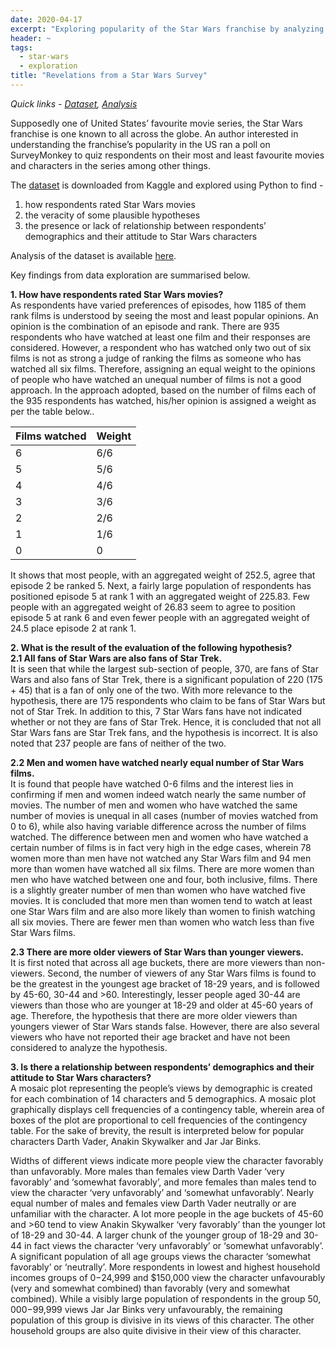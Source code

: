 ```yaml
---
date: 2020-04-17
excerpt: "Exploring popularity of the Star Wars franchise by analyzing survey responses. Data cleaning, exploration and visualization using Python."
header: ~
tags:
  - star-wars
  - exploration
title: "Revelations from a Star Wars Survey"
---
```


*Quick links - [Dataset](https://www.kaggle.com/samaxtech/star-wars-survey-data), [Analysis](https://github.com/sinhasaumya/projects/blob/main/star-wars-survey-data-exploration.ipynb)*  

Supposedly one of United States’ favourite movie series, the Star Wars franchise is one known to all across the globe. An author interested in understanding the franchise’s popularity in the US ran a poll on SurveyMonkey to quiz respondents on their most and least favourite movies and characters in the series among other things.  

The [dataset](https://www.kaggle.com/samaxtech/star-wars-survey-data) is downloaded from Kaggle and explored using Python to find -
1. how respondents rated Star Wars movies
2. the veracity of some plausible hypotheses
3. the presence or lack of relationship between respondents’ demographics and their attitude to Star Wars characters  

Analysis of the dataset is available [here](https://github.com/sinhasaumya/projects/blob/main/star-wars-survey-data-exploration.ipynb).

Key findings from data exploration are summarised below.

**1. How have respondents rated Star Wars movies?**  
As respondents have varied preferences of episodes, how 1185 of them rank films is understood by seeing the most and least popular opinions. An opinion is the combination of an episode and rank. There are 935 respondents who have watched at least one film and their responses are considered. However, a respondent who has watched only two out of six films is not as strong a judge of ranking the films as someone who has watched all six films. Therefore, assigning an equal weight to the opinions of people who have watched an unequal number of films is not a good approach. In the approach adopted, based on the number of films each of the 935 respondents has watched, his/her opinion is assigned a weight as per the table below..

Films watched | Weight
------------- | -------------
6             | 6/6
5             | 5/6
4             | 4/6
3             | 3/6
2             | 2/6
1             | 1/6
0             | 0

It shows that most people, with an aggregated weight of 252.5, agree that episode 2 be ranked 5. Next, a fairly large population of respondents has positioned episode 5 at rank 1 with an aggregated weight of 225.83. Few people with an aggregated weight of 26.83 seem to agree to position episode 5 at rank 6 and even fewer people with an aggregated weight of 24.5 place episode 2 at rank 1.

**2. What is the result of the evaluation of the following hypothesis?**  
**2.1 All fans of Star Wars are also fans of Star Trek.**  
It is seen that while the largest sub-section of people, 370, are fans of Star Wars and also fans of Star Trek, there is a significant population of 220 (175 + 45) that is a fan of only one of the two. With more relevance to the hypothesis, there are 175 respondents who claim to be fans of Star Wars but not of Star Trek. In addition to this, 7 Star Wars fans have not indicated whether or not they are fans of Star Trek. Hence, it is concluded that not all Star Wars fans are Star Trek fans, and the hypothesis is incorrect. It is also noted that 237 people are fans of neither of the two. 

**2.2 Men and women have watched nearly equal number of Star Wars films.**  
It is found that people have watched 0-6 films and the interest lies in confirming if men and women indeed watch nearly the same number of movies. The number of men and women who have watched the same number of movies is unequal in all cases (number of movies watched from 0 to 6), while also having variable difference across the number of films watched. The difference between men and women who have watched a certain number of films is in fact very high in the edge cases, wherein 78 women more than men have not watched any Star Wars film and 94 men more than women have watched all six films. There are more women than men who have watched between one and four, both inclusive, films. There is a slightly greater number of men than women who have watched five movies. It is concluded that more men than women tend to watch at least one Star Wars film and are also more likely than women to finish watching all six movies. There are fewer men than women who watch less than five Star Wars films. 

**2.3 There are more older viewers of Star Wars than younger viewers.**  
It is first noted that across all age buckets, there are more viewers than non-viewers. Second, the number of viewers of any Star Wars films is found to be the greatest in the youngest age bracket of 18-29 years, and is followed by 45-60, 30-44 and >60. Interestingly, lesser people aged 30-44 are viewers than those who are younger at 18-29 and older at 45-60 years of age. Therefore, the hypothesis that there are more older viewers than youngers viewer of Star Wars stands false. However, there are also several viewers who have not reported their age bracket and have not been considered to analyze the hypothesis. 

**3. Is there a relationship between respondents’ demographics and their attitude to Star Wars characters?**  
A mosaic plot representing the people’s views by demographic is created for each combination of 14 characters and 5 demographics. A mosaic plot graphically displays cell frequencies of a contingency table, wherein area of boxes of the plot are proportional to cell frequencies of the contingency table. For the sake of brevity, the result is interpreted below for popular characters Darth Vader, Anakin Skywalker and Jar Jar Binks. 

Widths of different views indicate more people view the character favorably than unfavorably. More males than females view Darth Vader ‘very favorably’ and ‘somewhat favorably’, and more females than males tend to view the character ‘very unfavorably’ and ‘somewhat unfavorably’. Nearly equal number of males and females view Darth Vader neutrally or are unfamiliar with the character. 
A lot more people in the age buckets of 45-60 and >60 tend to view Anakin Skywalker ‘very favorably’ than the younger lot of 18-29 and 30-44. A larger chunk of the younger group of 18-29 and 30-44 in fact views the character ‘very unfavorably’ or ‘somewhat unfavorably’. A significant population of all age groups views the character ‘somewhat favorably’ or ‘neutrally’. More respondents in lowest and highest household incomes groups of $0-$24,999 and $150,000 view the character unfavourably (very and somewhat combined) than favorably (very and somewhat combined). While a visibly large population of respondents in the group $50,000-$99,999 views Jar Jar Binks very unfavourably, the remaining population of this group is divisive in its views of this character. The other household groups are also quite divisive in their view of this character. 